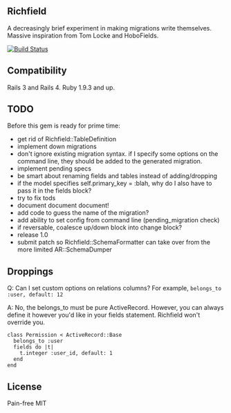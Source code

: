## Richfield

A decreasingly brief experiment in making migrations write themselves.
Massive inspiration from Tom Locke and HoboFields.

[![Build Status](https://api.travis-ci.org/bronson/richfield.png?branch=master)](http://travis-ci.org/bronson/richfield)


## Compatibility

Rails 3 and Rails 4.  Ruby 1.9.3 and up.


## TODO

Before this gem is ready for prime time:

- get rid of Richfield::TableDefinition
- implement down migrations
- don't ignore existing migration syntax.  if I specify some options on the command line, they should be added to the generated migration.
- implement pending specs
- be smart about renaming fields and tables instead of adding/dropping
- if the model specifies self.primary_key = :blah, why do I also have to pass it in the fields block?
- try to fix tods
- document document document!
- add code to guess the name of the migration?
- add ability to set config from command line (pending_migration check)
- if reversable, coalesce up/down block into change block?
- release 1.0
- submit patch so Richfield::SchemaFormatter can take over from the more limited AR::SchemaDumper


## Droppings

Q: Can I set custom options on relations columns?  For example, `belongs_to :user, default: 12`

A: No, the belongs_to must be pure ActiveRecord.  However, you can always define
it however you'd like in your fields statement.  Richfield won't override you.

    class Permission < ActiveRecord::Base
      belongs_to :user
      fields do |t|
        t.integer :user_id, default: 1
      end
    end


## License

Pain-free MIT
